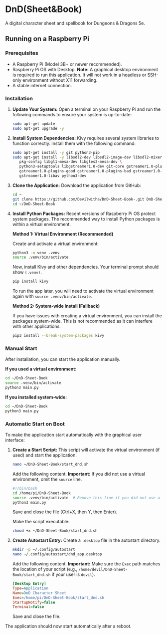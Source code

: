 # DnD(Sheet&Book)

A digital character sheet and spellbook for Dungeons & Dragons 5e.

## Running on a Raspberry Pi

### Prerequisites

- A Raspberry Pi (Model 3B+ or newer recommended).
- Raspberry Pi OS with Desktop. **Note:** A graphical desktop environment is required to run this application. It will not work in a headless or SSH-only environment without X11 forwarding.
- A stable internet connection.

### Installation

1.  **Update Your System:**
    Open a terminal on your Raspberry Pi and run the following commands to ensure your system is up-to-date:
    ```bash
    sudo apt-get update
    sudo apt-get upgrade -y
    ```

2.  **Install System Dependencies:**
    Kivy requires several system libraries to function correctly. Install them with the following command:
    ```bash
    sudo apt-get install -y git python3-pip
    sudo apt-get install -y libsdl2-dev libsdl2-image-dev libsdl2-mixer-dev libsdl2-ttf-dev \
       pkg-config libgl1-mesa-dev libgles2-mesa-dev \
       python3-setuptools libgstreamer1.0-dev git-core gstreamer1.0-plugins-base \
       gstreamer1.0-plugins-good gstreamer1.0-plugins-bad gstreamer1.0-plugins-ugly \
       gstreamer1.0-libav python3-dev
    ```

3.  **Clone the Application:**
    Download the application from GitHub:
    ```bash
    cd ~
    git clone https://github.com/Devilwitha/DnD-Sheet-Book-.git DnD-Sheet-Book
    cd ~/DnD-Sheet-Book
    ```

4.  **Install Python Packages:**
    Recent versions of Raspberry Pi OS protect system packages. The recommended way to install Python packages is within a virtual environment.

    **Method 1: Virtual Environment (Recommended)**
    
    Create and activate a virtual environment:
    ```bash
    python3 -m venv .venv
    source .venv/bin/activate
    ```
    Now, install Kivy and other dependencies. Your terminal prompt should show `(.venv)`.
    ```bash
    pip install kivy
    ```
    To run the app later, you will need to activate the virtual environment again with `source .venv/bin/activate`.

    **Method 2: System-wide Install (Fallback)**

    If you have issues with creating a virtual environment, you can install the packages system-wide. This is not recommended as it can interfere with other applications.
    ```bash
    pip3 install --break-system-packages kivy
    ```

### Manual Start

After installation, you can start the application manually.

**If you used a virtual environment:**
```bash
cd ~/DnD-Sheet-Book
source .venv/bin/activate
python3 main.py
```

**If you installed system-wide:**
```bash
cd ~/DnD-Sheet-Book
python3 main.py
```

### Automatic Start on Boot

To make the application start automatically with the graphical user interface:

1.  **Create a Start Script:**
    This script will activate the virtual environment (if used) and start the application.
    ```bash
    nano ~/DnD-Sheet-Book/start_dnd.sh
    ```
    Add the following content. **Important:** If you did not use a virtual environment, omit the `source` line.
    ```bash
    #!/bin/bash
    cd /home/pi/DnD-Sheet-Book
    source .venv/bin/activate  # Remove this line if you did not use a virtual environment
    python3 main.py
    ```
    Save and close the file (Ctrl+X, then Y, then Enter).

    Make the script executable:
    ```bash
    chmod +x ~/DnD-Sheet-Book/start_dnd.sh
    ```

2.  **Create Autostart Entry:**
    Create a `.desktop` file in the autostart directory.
    ```bash
    mkdir -p ~/.config/autostart
    nano ~/.config/autostart/dnd_app.desktop
    ```
    Add the following content. **Important:** Make sure the `Exec` path matches the location of your script (e.g., `/home/devil/DnD-Sheet-Book/start_dnd.sh` if your user is `devil`).
    ```ini
    [Desktop Entry]
    Type=Application
    Name=DnD Character Sheet
    Exec=/home/pi/DnD-Sheet-Book/start_dnd.sh
    StartupNotify=false
    Terminal=false
    ```
    Save and close the file.

The application should now start automatically after a reboot.
